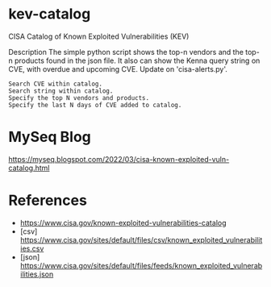 # kev-catalog
CISA Catalog of Known Exploited Vulnerabilities (KEV)

Description
The simple python script shows the top-n vendors and the top-n products found in the json file. It also can show the Kenna query string on CVE, with overdue and upcoming CVE.
Update on 'cisa-alerts.py'. 

    Search CVE within catalog.
    Search string within catalog.
    Specify the top N vendors and products.
    Specify the last N days of CVE added to catalog.

# MySeq Blog
https://myseq.blogspot.com/2022/03/cisa-known-exploited-vuln-catalog.html

# References
- https://www.cisa.gov/known-exploited-vulnerabilities-catalog
- [csv] https://www.cisa.gov/sites/default/files/csv/known_exploited_vulnerabilities.csv
- [json] https://www.cisa.gov/sites/default/files/feeds/known_exploited_vulnerabilities.json
